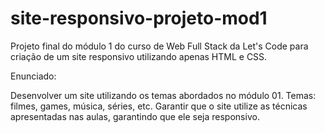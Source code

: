# site-responsivo-projeto-mod1
 Projeto final do módulo 1 do curso de Web Full Stack da Let's Code para criação de um site responsivo utilizando apenas HTML e CSS.


Enunciado:

Desenvolver um site utilizando os temas abordados no módulo 01.
Temas: filmes, games, música, séries, etc.
Garantir que o site utilize as técnicas apresentadas nas aulas, garantindo que ele seja responsivo.
